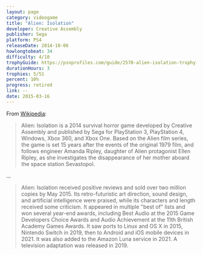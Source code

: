 ```yaml
---
layout: page
category: videogame
title: "Alien: Isolation"
developer: Creative Assembly
publisher: Sega
platform: PS4
releaseDate: 2014-10-06
howlongtobeat: 34
difficulty: 4/10
trophyGuide: https://psnprofiles.com/guide/2570-alien-isolation-trophy-guide
durationHours: 3
trophies: 5/51
percent: 10%
progress: retired
link: --
date: 2015-03-16
---
```


From [Wikipedia](https://en.wikipedia.org/wiki/Alien:_Isolation):

> Alien: Isolation is a 2014 survival horror game developed by Creative Assembly and published by Sega for PlayStation 3, PlayStation 4, Windows, Xbox 360, and Xbox One. Based on the Alien film series, the game is set 15 years after the events of the original 1979 film, and follows engineer Amanda Ripley, daughter of Alien protagonist Ellen Ripley, as she investigates the disappearance of her mother aboard the space station Sevastopol.

…

> Alien: Isolation received positive reviews and sold over two million copies by May 2015. Its retro-futuristic art direction, sound design, and artificial intelligence were praised, while its characters and length received some criticism. It appeared in multiple "best of" lists and won several year-end awards, including Best Audio at the 2015 Game Developers Choice Awards and Audio Achievement at the 11th British Academy Games Awards. It saw ports to Linux and OS X in 2015, Nintendo Switch in 2019, then to Android and iOS mobile devices in 2021. It was also added to the Amazon Luna service in 2021. A television adaptation was released in 2019.
